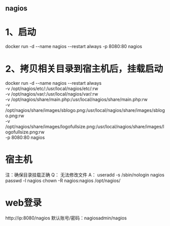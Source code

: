 ## nagios

# 1、启动
docker run -d --name nagios --restart always -p 8080:80 nagios

# 2、拷贝相关目录到宿主机后，挂载启动
docker run -d --name nagios --restart always \
  -v /opt/nagios/etc/:/usr/local/nagios/etc/:rw \
  -v /opt/nagios/var/:/usr/local/nagios/var/:rw \
  -v /opt/nagios/share/main.php:/usr/local/nagios/share/main.php:rw \
  -v /opt/nagios/share/images/sblogo.png:/usr/local/nagios/share/images/sblogo.png:rw \
  -v /opt/nagios/share/images/logofullsize.png:/usr/local/nagios/share/images/logofullsize.png:rw \
  -p 8080:80 nagios

# 宿主机
注：确保目录挂载正确
Q：
无法修改文件
A：
useradd -s /sbin/nologin nagios 
passwd -l nagios 
chown -R nagios:nagios /opt/nagios/

# web登录
http://ip:8080/nagios
默认账号/密码：nagiosadmin/nagios

